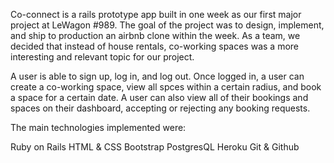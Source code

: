Co-connect is a rails prototype app built in one week as our first major project at LeWagon #989.
The goal of the project was to design, implement, and ship to production an airbnb clone within the week.
As a team, we decided that instead of house rentals, co-working spaces was a more interesting and relevant
topic for our project.

A user is able to sign up, log in, and log out. Once logged in, a user can create a co-working space, view all
spces within a certain radius, and book a space for a certain date. A user can also view all of their bookings and
spaces on their dashboard, accepting or rejecting any booking requests.

The main technologies implemented were:

Ruby on Rails
HTML & CSS
Bootstrap
PostgresQL
Heroku
Git & Github
